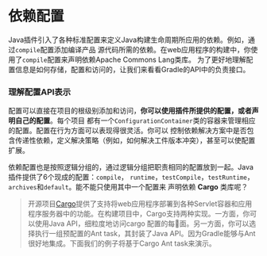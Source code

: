 依赖配置
============
Java插件引入了各种标准配置来定义Java构建生命周期所应用的依赖。例如，通过`compile`配置添加编译产品
源代码所需的依赖。在web应用程序的构建中，你使用了`compile`配置来声明依赖Apache Commons Lang类库。
为了更好地理解配置信息是如何存储，配置和访问的，让我们来看看Gradle的API中的负责接口。
### 理解配置API表示
配置可以直接在项目的根级别添加和访问，**你可以使用插件所提供的配置，或者声明自己的配置**。每个项目
都有一个`ConfigurationContainer`类的容器来管理相应的配置。配置在行为方面可以表现得很灵活。你可以
控制依赖解决方案中是否包含传递性依赖，定义解决策略（例如，如何解决工件版本冲突），甚至可以使配置扩展。

依赖配置也是按照逻辑分组的，通过逻辑分组把职责相同的配置放到一起。Java插件提供了6个现成的配置：`compile`，
`runtime`，`testCompile`，`testRuntime`，`archives`和`default`。能不能只使用其中一个配置来
声明依赖 **Cargo** 类库呢？
> 开源项目[Cargo](http://cargo.codehaus.org/)提供了支持将web应用程序部署到各种Servlet容器和应用
> 程序服务器中的功能。在构建项目中，Cargo支持两种实现。一方面，你可以使用Java API，细粒度地访问cargo
> 配置的每𠇥面。另一方面，你可以选择执行一组预配置的Ant task，其封装了Java API。因为Gradle能够与Ant
> 很好地集成。下面我们的例子将基于Cargo Ant task来演示。
